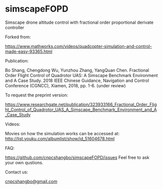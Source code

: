 # simscapeFOPD
Simscape drone altitude control with fractional order proportional derivate controller

Forked from:

https://www.mathworks.com/videos/quadcopter-simulation-and-control-made-easy-93365.html

Publication:

Bo Shang, Chengdong Wu, Yunzhou Zhang, YangQuan Chen. Fractional Order Flight Control of Quadrotor UAS: A Simscape Benchmark Environment and A Case Study. 2018 IEEE Chinese Guidance, Navigation and Control Conference (CGNCC), Xiamen, 2018, pp. 1-6. (under review)

To request the preprint version:

https://www.researchgate.net/publication/323933166_Fractional_Order_Flight_Control_of_Quadrotor_UAS_A_Simscape_Benchmark_Environment_and_A_Case_Study

Videos:

Movies on how the simulation works can be accessed at:
http://list.youku.com/albumlist/show/id_51604678.html

FAQ:

https://github.com/cnpcshangbo/simscapeFOPD/issues
Feel free to ask your own qustions.

Contact us:

cnpcshangbo@gmail.com
